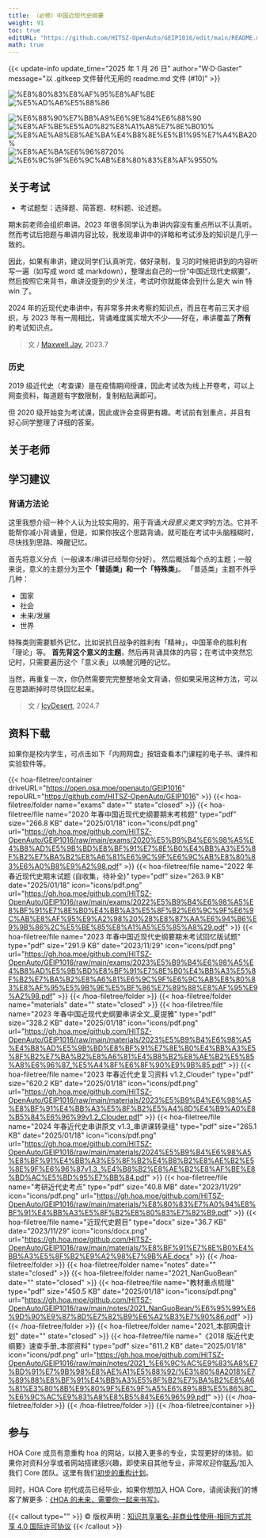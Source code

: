 ```yaml
---
title: （必修）中国近现代史纲要
weight: 91
toc: true
editURL: "https://github.com/HITSZ-OpenAuto/GEIP1016/edit/main/README.md"
math: true
---
```


{{< update-info update_time="2025 年 1 月 26 日" author="W·D·Gaster" message="以 .gitkeep 文件替代无用的 readme.md 文件 (#10)" >}}


<!--
1. 通过 [Shields.io](https://shields.io/) 生成如下的徽章，标注课程的基本信息。
2. 请根据课程的具体内容增删仓库的子文件夹。子文件夹建议使用小写英文，并且添加 README.md。
3. 关于课程的描述可以不止以下几个方面，酌情增删。
4. hoa.moe 生成本课程对应页面后，请将页面链接复制到 GitHub 仓库的 About/Website 中。
5. 可以在 GitHub 页面的 About/Topics 中为课程添加话题名称。
-->

<div class="hoa-badge">

![%E8%80%83%E8%AF%95%E8%AF%BE](https://img.shields.io/badge/%E8%80%83%E8%AF%95%E8%AF%BE-red)
![%E5%AD%A6%E5%88%86](https://img.shields.io/badge/%E5%AD%A6%E5%88%86-2.5-moccasin)

![%E6%88%90%E7%BB%A9%E6%9E%84%E6%88%90](https://img.shields.io/badge/%E6%88%90%E7%BB%A9%E6%9E%84%E6%88%90-gold)
![%E8%AF%BE%E5%A0%82%E8%A1%A8%E7%8E%B010%](https://img.shields.io/badge/%E8%AF%BE%E5%A0%82%E8%A1%A8%E7%8E%B0-10%25-wheat)
![%E8%AE%A8%E8%AE%BA%E4%B8%8E%E5%B1%95%E7%A4%BA20%](https://img.shields.io/badge/%E8%AE%A8%E8%AE%BA%E4%B8%8E%E5%B1%95%E7%A4%BA-20%25-wheat)
![%E8%AE%BA%E6%96%8720%](https://img.shields.io/badge/%E8%AE%BA%E6%96%87-20%25-wheat)
![%E6%9C%9F%E6%9C%AB%E8%80%83%E8%AF%9550%](https://img.shields.io/badge/%E6%9C%9F%E6%9C%AB%E8%80%83%E8%AF%95-50%25-wheat)

</div>

## 关于考试
- 考试题型：选择题、简答题、材料题、论述题。

期末前老师会组织串讲。2023 年很多同学认为串讲内容没有重点所以不认真听。然而考试后把题与串讲内容比较，我发现串讲中的详略和考试涉及的知识是几乎一致的。

因此，如果有串讲，建议同学们认真听完，做好录制，复习的时候把讲到的内容听写一遍（如写成 word 或 markdown），整理出自己的一份“中国近现代史纲要”，然后按照它来背书，串讲没提到的少关注，考试时你就能体会到什么是大 win 特 win 了。

2024 年的近现代史串讲中，有非常多并未考察的知识点，而且在考前三天才组织，与 2023 年有一周相比，背诵难度属实增大不少——好在，串讲覆盖了**所有**的考试知识点。

> 文 / [Maxwell Jay](https://github.com/MaxwellJay256), 2023.7

### 历史

2019 级近代史（考查课）是在疫情期间授课，因此考试改为线上开卷考，可以上网查资料，每道题有字数限制，复制粘贴满即可。

但 2020 级开始变为考试课，因此或许会变得更有趣。考试前有划重点，并且有好心同学整理了详细的答案。

## 关于老师



## 学习建议

### 背诵方法论
这里我想介绍一种个人认为比较实用的，用于背诵*大段意义类文字*的方法。它并不能帮你减小背诵量，但是，如果你按这个思路背诵，就可能在考试中头脑糨糊时，尽快找到思路、唤醒记忆。

首先将意义分点（一般课本/串讲已经帮你分好）。
然后概括每个点的主题；一般来说，意义的主题分为**三个「普适类」和一个「特殊类」**。
「普适类」主题不外乎几种：
- 国家
- 社会
- 未来/发展
- 世界

特殊类则需要额外记忆，比如说抗日战争的胜利有「精神」，中国革命的胜利有「理论」等。
**首先背这个意义的主题**，然后再背诵具体的内容；在考试中突然忘记时，只需要遍历这个「意义表」以唤醒沉睡的记忆。

当然，再重复一次，你仍然需要完完整整地全文背诵，但如果采用这种方法，可以在思路断掉时尽快回忆起来。 

> 文 / [IcyDesert](https://github.com/IcyDesert), 2024.7

## 资料下载

如果你是校内学生，可点击如下「内网网盘」按钮查看本门课程的电子书、课件和实验软件等。

{{< hoa-filetree/container driveURL="https://open.osa.moe/openauto/GEIP1016" repoURL="https://github.com/HITSZ-OpenAuto/GEIP1016" >}}
{{< hoa-filetree/folder name="exams" date="" state="closed" >}}
{{< hoa-filetree/file name="2020 年春中国近现代史纲要期末考核题" type="pdf" size="266.8 KB" date="2025/01/18" icon="icons/pdf.png" url="https://gh.hoa.moe/github.com/HITSZ-OpenAuto/GEIP1016/raw/main/exams/2020%E5%B9%B4%E6%98%A5%E4%B8%AD%E5%9B%BD%E8%BF%91%E7%8E%B0%E4%BB%A3%E5%8F%B2%E7%BA%B2%E8%A6%81%E6%9C%9F%E6%9C%AB%E8%80%83%E6%A0%B8%E9%A2%98.pdf" >}}
{{< hoa-filetree/file name="2022 年春近现代史期末试题 (自收集，待补全)" type="pdf" size="263.9 KB" date="2025/01/18" icon="icons/pdf.png" url="https://gh.hoa.moe/github.com/HITSZ-OpenAuto/GEIP1016/raw/main/exams/2022%E5%B9%B4%E6%98%A5%E8%BF%91%E7%8E%B0%E4%BB%A3%E5%8F%B2%E6%9C%9F%E6%9C%AB%E8%AF%95%E9%A2%98%20%28%E8%87%AA%E6%94%B6%E9%9B%86%2C%E5%BE%85%E8%A1%A5%E5%85%A8%29.pdf" >}}
{{< hoa-filetree/file name="2023 年春中国近现代史纲要期末考试回忆版试题" type="pdf" size="291.9 KB" date="2023/11/29" icon="icons/pdf.png" url="https://gh.hoa.moe/github.com/HITSZ-OpenAuto/GEIP1016/raw/main/exams/2023%E5%B9%B4%E6%98%A5%E4%B8%AD%E5%9B%BD%E8%BF%91%E7%8E%B0%E4%BB%A3%E5%8F%B2%E7%BA%B2%E8%A6%81%E6%9C%9F%E6%9C%AB%E8%80%83%E8%AF%95%E5%9B%9E%E5%BF%86%E7%89%88%E8%AF%95%E9%A2%98.pdf" >}}
{{< /hoa-filetree/folder >}}
{{< hoa-filetree/folder name="materials" date="" state="closed" >}}
{{< hoa-filetree/file name="2023 年春中国近现代史纲要串讲全文_夏提雅" type="pdf" size="328.2 KB" date="2025/01/18" icon="icons/pdf.png" url="https://gh.hoa.moe/github.com/HITSZ-OpenAuto/GEIP1016/raw/main/materials/2023%E5%B9%B4%E6%98%A5%E4%B8%AD%E5%9B%BD%E8%BF%91%E7%8E%B0%E4%BB%A3%E5%8F%B2%E7%BA%B2%E8%A6%81%E4%B8%B2%E8%AE%B2%E5%85%A8%E6%96%87_%E5%A4%8F%E6%8F%90%E9%9B%85.pdf" >}}
{{< hoa-filetree/file name="2023 年春近代史复习资料 v1.2_Clouder" type="pdf" size="620.2 KB" date="2025/01/18" icon="icons/pdf.png" url="https://gh.hoa.moe/github.com/HITSZ-OpenAuto/GEIP1016/raw/main/materials/2023%E5%B9%B4%E6%98%A5%E8%BF%91%E4%BB%A3%E5%8F%B2%E5%A4%8D%E4%B9%A0%E8%B5%84%E6%96%99v1.2_Clouder.pdf" >}}
{{< hoa-filetree/file name="2024 年春近代史串讲原文 v1.3_串讲课转录组" type="pdf" size="265.1 KB" date="2025/01/18" icon="icons/pdf.png" url="https://gh.hoa.moe/github.com/HITSZ-OpenAuto/GEIP1016/raw/main/materials/2024%E5%B9%B4%E6%98%A5%E8%BF%91%E4%BB%A3%E5%8F%B2%E4%B8%B2%E8%AE%B2%E5%8E%9F%E6%96%87v1.3_%E4%B8%B2%E8%AE%B2%E8%AF%BE%E8%BD%AC%E5%BD%95%E7%BB%84.pdf" >}}
{{< hoa-filetree/file name="考研近代史考点" type="pdf" size="40.8 MB" date="2023/11/29" icon="icons/pdf.png" url="https://gh.hoa.moe/github.com/HITSZ-OpenAuto/GEIP1016/raw/main/materials/%E8%80%83%E7%A0%94%E8%BF%91%E4%BB%A3%E5%8F%B2%E8%80%83%E7%82%B9.pdf" >}}
{{< hoa-filetree/file name="近现代史题目" type="docx" size="36.7 KB" date="2023/11/29" icon="icons/docx.png" url="https://gh.hoa.moe/github.com/HITSZ-OpenAuto/GEIP1016/raw/main/materials/%E8%BF%91%E7%8E%B0%E4%BB%A3%E5%8F%B2%E9%A2%98%E7%9B%AE.docx" >}}
{{< /hoa-filetree/folder >}}
{{< hoa-filetree/folder name="notes" date="" state="closed" >}}
{{< hoa-filetree/folder name="2021_NanGuoBean" date="" state="closed" >}}
{{< hoa-filetree/file name="教材重点梳理" type="pdf" size="450.5 KB" date="2025/01/18" icon="icons/pdf.png" url="https://gh.hoa.moe/github.com/HITSZ-OpenAuto/GEIP1016/raw/main/notes/2021_NanGuoBean/%E6%95%99%E6%9D%90%E9%87%8D%E7%82%B9%E6%A2%B3%E7%90%86.pdf" >}}
{{< /hoa-filetree/folder >}}
{{< hoa-filetree/folder name="2021_本部网盘计划" date="" state="closed" >}}
{{< hoa-filetree/file name="《2018 版近代史纲要》速查手册_本部资料" type="pdf" size="611.2 KB" date="2025/01/18" icon="icons/pdf.png" url="https://gh.hoa.moe/github.com/HITSZ-OpenAuto/GEIP1016/raw/main/notes/2021_%E6%9C%AC%E9%83%A8%E7%BD%91%E7%9B%98%E8%AE%A1%E5%88%92/%E3%80%8A2018%E7%89%88%E8%BF%91%E4%BB%A3%E5%8F%B2%E7%BA%B2%E8%A6%81%E3%80%8B%E9%80%9F%E6%9F%A5%E6%89%8B%E5%86%8C_%E6%9C%AC%E9%83%A8%E8%B5%84%E6%96%99.pdf" >}}
{{< /hoa-filetree/folder >}}
{{< /hoa-filetree/folder >}}
{{< /hoa-filetree/container >}}

## 参与

HOA Core 成员有意重构 hoa 的网站，以接入更多的专业，实现更好的体验。如果你对资料分享或者网站搭建感兴趣，即使来自其他专业，非常欢迎你[联系](mailto:hi@hoa.moe)/加入我们 Core 团队。这里有我们[初步的重构计划](https://historical-mousepad-286.notion.site/HOA-1f71751ad5fe80978c70d9e32330d7e6)。

同时，HOA Core 初代成员已经毕业，如果你想加入 HOA Core，请阅读我们的博客了解更多：[《HOA 的未来，需要你一起来书写》](https://hoa.moe/news/future-of-hoa)。

{{< callout type="" >}}
  © 版权声明：[知识共享署名-非商业性使用-相同方式共享 4.0 国际许可协议](https://creativecommons.org/licenses/by-nc-sa/4.0/)
{{< /callout >}}

